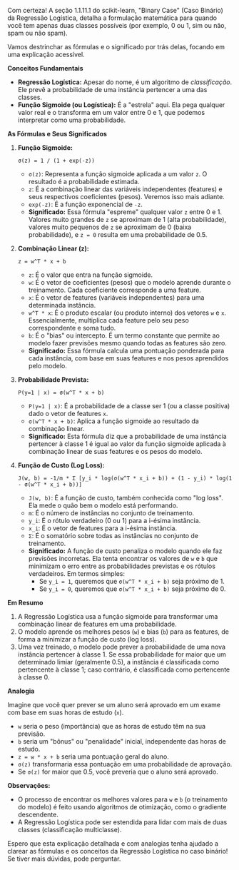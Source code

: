 Com certeza! A seção 1.1.11.1 do scikit-learn, "Binary Case" (Caso Binário) da Regressão Logística, detalha a formulação matemática para quando você tem apenas duas classes possíveis (por exemplo, 0 ou 1, sim ou não, spam ou não spam).

Vamos destrinchar as fórmulas e o significado por trás delas, focando em uma explicação acessível.

**Conceitos Fundamentais**

*   **Regressão Logística:** Apesar do nome, é um algoritmo de *classificação*. Ele prevê a probabilidade de uma instância pertencer a uma das classes.
*   **Função Sigmoide (ou Logística):** É a "estrela" aqui. Ela pega qualquer valor real e o transforma em um valor entre 0 e 1, que podemos interpretar como uma probabilidade.

**As Fórmulas e Seus Significados**

1.  **Função Sigmoide:**

    ```
    σ(z) = 1 / (1 + exp(-z))
    ```

    *   `σ(z)`:  Representa a função sigmoide aplicada a um valor `z`. O resultado é a probabilidade estimada.
    *   `z`: É a combinação linear das variáveis independentes (features) e seus respectivos coeficientes (pesos).  Veremos isso mais adiante.
    *   `exp(-z)`: É a função exponencial de `-z`.
    *   **Significado:** Essa fórmula "espreme" qualquer valor `z` entre 0 e 1.  Valores muito grandes de `z` se aproximam de 1 (alta probabilidade), valores muito pequenos de `z` se aproximam de 0 (baixa probabilidade), e `z = 0` resulta em uma probabilidade de 0.5.

2.  **Combinação Linear (z):**

    ```
    z = w^T * x + b
    ```

    *   `z`: É o valor que entra na função sigmoide.
    *   `w`: É o vetor de coeficientes (pesos) que o modelo aprende durante o treinamento.  Cada coeficiente corresponde a uma feature.
    *   `x`: É o vetor de features (variáveis independentes) para uma determinada instância.
    *   `w^T * x`: É o produto escalar (ou produto interno) dos vetores `w` e `x`.  Essencialmente, multiplica cada feature pelo seu peso correspondente e soma tudo.
    *   `b`: É o "bias" ou intercepto.  É um termo constante que permite ao modelo fazer previsões mesmo quando todas as features são zero.
    *   **Significado:** Essa fórmula calcula uma pontuação ponderada para cada instância, com base em suas features e nos pesos aprendidos pelo modelo.

3.  **Probabilidade Prevista:**

    ```
    P(y=1 | x) = σ(w^T * x + b)
    ```

    *   `P(y=1 | x)`: É a probabilidade de a classe ser 1 (ou a classe positiva) dado o vetor de features `x`.
    *   `σ(w^T * x + b)`: Aplica a função sigmoide ao resultado da combinação linear.
    *   **Significado:** Esta fórmula diz que a probabilidade de uma instância pertencer à classe 1 é igual ao valor da função sigmoide aplicada à combinação linear de suas features e os pesos do modelo.

4.  **Função de Custo (Log Loss):**

    ```
    J(w, b) = -1/m * Σ [y_i * log(σ(w^T * x_i + b)) + (1 - y_i) * log(1 - σ(w^T * x_i + b))]
    ```

    *   `J(w, b)`: É a função de custo, também conhecida como "log loss".  Ela mede o quão bem o modelo está performando.
    *   `m`: É o número de instâncias no conjunto de treinamento.
    *   `y_i`: É o rótulo verdadeiro (0 ou 1) para a i-ésima instância.
    *   `x_i`: É o vetor de features para a i-ésima instância.
    *   `Σ`: É o somatório sobre todas as instâncias no conjunto de treinamento.
    *   **Significado:** A função de custo penaliza o modelo quando ele faz previsões incorretas. Ela tenta encontrar os valores de `w` e `b` que minimizam o erro entre as probabilidades previstas e os rótulos verdadeiros.  Em termos simples:
        *   Se `y_i = 1`, queremos que `σ(w^T * x_i + b)` seja próximo de 1.
        *   Se `y_i = 0`, queremos que `σ(w^T * x_i + b)` seja próximo de 0.

**Em Resumo**

1.  A Regressão Logística usa a função sigmoide para transformar uma combinação linear de features em uma probabilidade.
2.  O modelo aprende os melhores pesos (`w`) e bias (`b`) para as features, de forma a minimizar a função de custo (log loss).
3.  Uma vez treinado, o modelo pode prever a probabilidade de uma nova instância pertencer à classe 1. Se essa probabilidade for maior que um determinado limiar (geralmente 0.5), a instância é classificada como pertencente à classe 1; caso contrário, é classificada como pertencente à classe 0.

**Analogia**

Imagine que você quer prever se um aluno será aprovado em um exame com base em suas horas de estudo (`x`).

*   `w` seria o peso (importância) que as horas de estudo têm na sua previsão.
*   `b` seria um "bônus" ou "penalidade" inicial, independente das horas de estudo.
*   `z = w * x + b` seria uma pontuação geral do aluno.
*   `σ(z)` transformaria essa pontuação em uma probabilidade de aprovação.
*   Se `σ(z)` for maior que 0.5, você preveria que o aluno será aprovado.

**Observações:**

*   O processo de encontrar os melhores valores para `w` e `b` (o treinamento do modelo) é feito usando algoritmos de otimização, como o gradiente descendente.
*   A Regressão Logística pode ser estendida para lidar com mais de duas classes (classificação multiclasse).

Espero que esta explicação detalhada e com analogias tenha ajudado a clarear as fórmulas e os conceitos da Regressão Logística no caso binário! Se tiver mais dúvidas, pode perguntar.